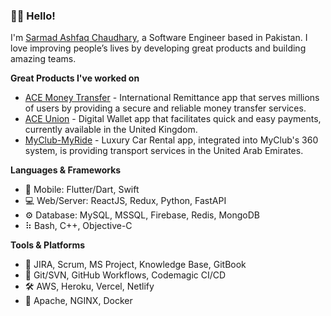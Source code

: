 ### 👋🏻 Hello!  

I'm [Sarmad Ashfaq Chaudhary](https://www.linkedin.com/in/78sarmad), a Software Engineer based in Pakistan. I love improving people’s lives by developing great products and building amazing teams.

**Great Products I've worked on** 
- [ACE Money Transfer](https://apps.apple.com/in/app/ace-money-transfer/id1290922727) - International Remittance app that serves millions of users by providing a secure and reliable money transfer services.
- [ACE Union](https://apps.apple.com/pk/app/ace-union/id1593032066) - Digital Wallet app that facilitates quick and easy payments, currently available in the United Kingdom.
- [MyClub-MyRide](https://apps.apple.com/in/app/myclub-myride/id1642886637) - Luxury Car Rental app, integrated into MyClub's 360 system, is providing transport services in the United Arab Emirates.

**Languages & Frameworks**

- 📱 Mobile: Flutter/Dart, Swift
- 💻 Web/Server: ReactJS, Redux, Python, FastAPI
- ⚙ Database: MySQL, MSSQL, Firebase, Redis, MongoDB
- ⠷ Bash, C++, Objective-C

**Tools & Platforms**

- 💼 JIRA, Scrum, MS Project, Knowledge Base, GitBook
- 🔨 Git/SVN, GitHub Workflows, Codemagic CI/CD
- 🛠 AWS, Heroku, Vercel, Netlify
- 🚢 Apache, NGINX, Docker
